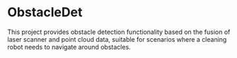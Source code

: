 # ObstacleDet
This project provides obstacle detection functionality based on the fusion of laser scanner and point cloud data, suitable for scenarios where a cleaning robot needs to navigate around obstacles.
